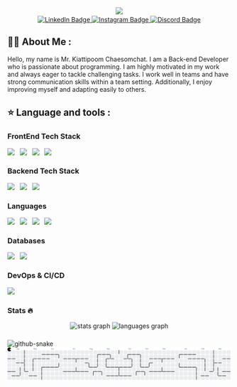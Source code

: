 <div align="center">
  <img height="200" src="https://i.imgflip.com/65efzo.gif"  />
</div>
<div id="badges" align="center">
  <a href="#">
    <img src="https://img.shields.io/badge/LinkedIn-blue?style=for-the-badge&logo=linkedin&logoColor=white" alt="LinkedIn Badge"/>
  </a>
  <a href="https://www.instagram.com/merlinz.xd/">
    <img src="https://img.shields.io/badge/instagram-red?style=for-the-badge&logo=instagram&logoColor=white" alt="Instagram Badge"/>
  </a>
  <a href="#">
    <img src="https://img.shields.io/badge/Discord-blue?style=for-the-badge&logo=discord&label=merlin.xd&logoColor=white" alt="Discord Badge"/>
  </a>
</div>

## :woman_technologist: About Me :
Hello, my name is Mr. Kiattipoom Chaesomchat. I am a Back-end Developer who is passionate about programming. I am highly motivated in my work and always eager to tackle challenging tasks. I work well in teams and have strong communication skills within a team setting. Additionally, I enjoy improving myself and adapting easily to others.
## ⭐ Language and tools :

### FrontEnd Tech Stack
<img src="https://img.shields.io/badge/nextjs-%23000000?style=for-the-badge&logo=nextdotjs&logoColor=white"/> &nbsp;
<img src="https://img.shields.io/badge/VUE-42d392?style=for-the-badge&logo=vuedotjs&logoColor=white"/> &nbsp;
<img src="https://img.shields.io/badge/Codeigniter-ff5733?style=for-the-badge&logo=codeigniter&logoColor=white"/> &nbsp;
<img src="https://img.shields.io/badge/Tailwind CSS-%2306B6D4?style=for-the-badge&logo=tailwindcss&logoColor=white"/> &nbsp;
### Backend Tech Stack
<div>
  <img src="https://img.shields.io/badge/express-%23000000?style=for-the-badge&logo=express&logoColor=white"/> &nbsp;
  <img src="https://img.shields.io/badge/sequelize-3b76c3?style=for-the-badge&logo=sequelize&logoColor=white"/> &nbsp;
  <img src="https://img.shields.io/badge/axios-a166ff?style=for-the-badge&logo=axios&logoColor=white"/> &nbsp;
</div>

### Languages
<div>
  <img src="https://img.shields.io/badge/PHP-7A86B8?style=for-the-badge&logo=php&logoColor=white"/> &nbsp;
  <img src="https://img.shields.io/badge/javascript-ffe261?style=for-the-badge&logo=javascript&logoColor=white"/> &nbsp;
  <img src="https://img.shields.io/badge/python-ffe261?style=for-the-badge&logo=python&logoColor=white"/> &nbsp;
  <img src="https://img.shields.io/badge/lua-0209d9?style=for-the-badge&logo=lua&logoColor=white"/> &nbsp;
</div>

### Databases
<div>
  <img src="https://img.shields.io/badge/mysql-3E6E93?style=for-the-badge&logo=mysql&logoColor=white"/> &nbsp;
  <img src="https://img.shields.io/badge/mongodb-13aa52?style=for-the-badge&logo=mongodb&logoColor=white"/> &nbsp;
</div>

### DevOps & CI/CD
<div>
  <img src="https://img.shields.io/badge/vercel-%23000000?style=for-the-badge&logo=vercel&logoColor=white"/> &nbsp;
</div>

### Stats 🔥
<div align="center" dir="auto">
  <img src="https://github-readme-stats.vercel.app/api?username=merlinxdev&hide_title=false&hide_rank=false&show_icons=true&include_all_commits=true&count_private=true&disable_animations=false&theme=dracula&locale=en&hide_border=false&order=1" height="150" alt="stats graph"  />
  <img src="https://github-readme-stats.vercel.app/api/top-langs?username=merlinxdev&locale=en&hide_title=false&layout=compact&card_width=320&langs_count=5&theme=dracula&hide_border=false&order=2" height="150" alt="languages graph"  />
</div>

###

<div>
   <picture>
  <source media="(prefers-color-scheme: dark)" srcset="https://raw.githubusercontent.com/merlinxdev/merlinxdev/output/github-snake-dark.svg" />
  <source media="(prefers-color-scheme: light)" srcset="https://raw.githubusercontent.com/merlinxdev/merlinxdev/output/github-snake.svg" />
  <img alt="github-snake" src="https://raw.githubusercontent.com/merlinxdev/merlinxdev/output/github-snake.svg" />
</picture>

<picture>
  <source media="(prefers-color-scheme: dark)" srcset="https://raw.githubusercontent.com/merlinxdev/merlinxdev/output/pacman-contribution-graph-dark.svg">
  <source media="(prefers-color-scheme: light)" srcset="https://raw.githubusercontent.com/merlinxdev/merlinxdev/output/pacman-contribution-graph.svg">
  <img alt="pacman contribution graph" src="https://raw.githubusercontent.com/merlinxdev/merlinxdev/output/pacman-contribution-graph.svg">
</picture>

</div>

###
